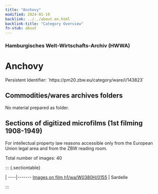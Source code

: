 ```yaml
---
title: "Anchovy"
modified: 2024-01-19
backlink: ../../about.en.html
backlink-title: "Category Overview"
fn-stub: about
---
```


### Hamburgisches Welt-Wirtschafts-Archiv (HWWA)

# Anchovy

<div class="hint">Persistent Identifier: `https://pm20.zbw.eu/category/ware/i/143823`</div>







## Commodities/wares archives folders





No material prepared as folder.



<a id="filmsections" />

## Sections of digitized microfilms (1st filming 1908-1949)

<p>For intellectual property law reasons accessible only from the European Union legal area and from the ZBW reading room.</p>



<p>Total number of images: 40</p>




::: {.sectiontable}

 | 
----|-------
<a class="btn" href="https://pm20.zbw.eu/film/h1/wa/W0380H/0155" rel="nofollow">Images on film h1/wa/W0380H/0155</a> | Sardelle


:::
















